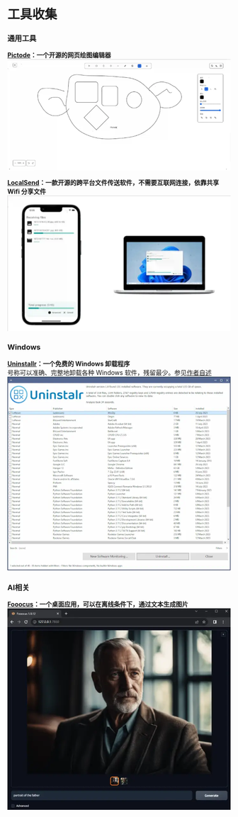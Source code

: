 
# 工具收集

### 通用工具
[**Pictode**](https://github.com/JessYan0913/pictode)**：一个开源的网页绘图编辑器**<br />![](./1697956101213-0.png)


[**LocalSend**](https://localsend.org/)**：一款开源的跨平台文件传送软件，不需要互联网连接，依靠共享 Wifi 分享文件**<br />![](./1697956101213-1.png)

### Windows
[**Uninstallr**](https://uninstalr.com/)**：一个免费的 Windows 卸载程序**<br />号称可以准确、完整地卸载各种 Windows 软件，残留最少。参见[作者自述](https://jv16powertools.com/blog/comparing-windows-uninstallers-and-making-uninstalr/)<br />![](./1697956101213-2.png)

### AI相关
[**Fooocus**](https://github.com/lllyasviel/Fooocus)**：一个桌面应用，可以在离线条件下，通过文本生成图片**<br />![](./1697956101213-3.png)

